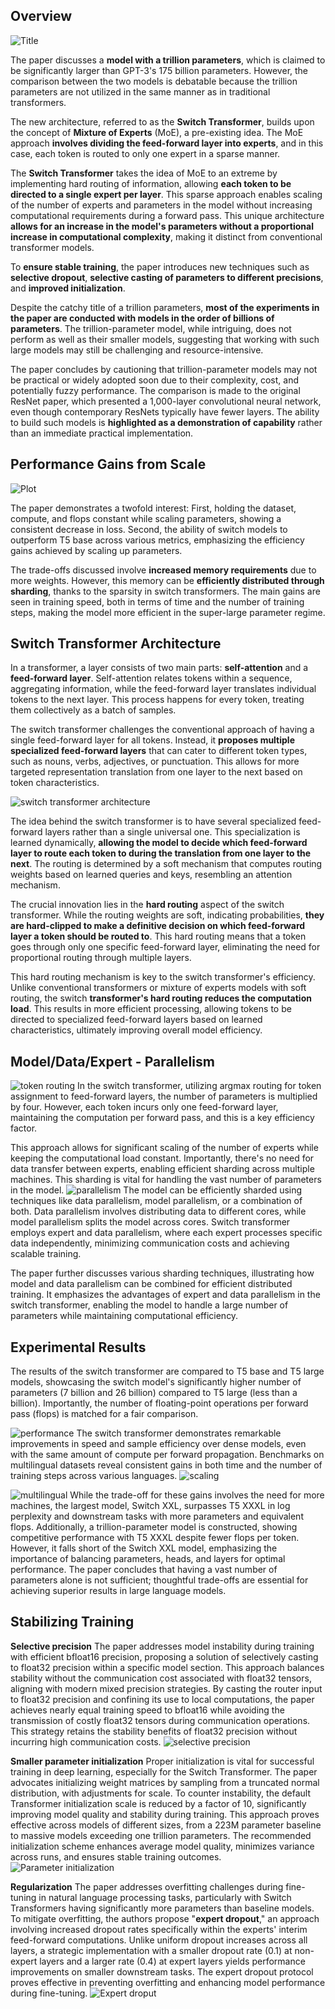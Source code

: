 ## Overview


![Title](./images/title.png)

The paper discusses a **model with a trillion parameters**, which is claimed to be significantly larger than GPT-3's 175 billion parameters. However, the comparison between the two models is debatable because the trillion parameters are not utilized in the same manner as in traditional transformers. 

The new architecture, referred to as the **Switch Transformer**, builds upon the concept of **Mixture of Experts** (MoE), a pre-existing idea. The MoE approach **involves dividing the feed-forward layer into experts**, and in this case, each token is routed to only one expert in a sparse manner.

The **Switch Transformer** takes the idea of MoE to an extreme by implementing hard routing of information, allowing **each token to be directed to a single expert per layer**. This sparse approach enables scaling of the number of experts and parameters in the model without increasing computational requirements during a forward pass. This unique architecture **allows for an increase in the model's parameters without a proportional increase in computational complexity**, making it distinct from conventional transformer models.

To **ensure stable training**, the paper introduces new techniques such as **selective dropout**, **selective casting of parameters to different precisions**, and **improved initialization**. 

Despite the catchy title of a trillion parameters, **most of the experiments in the paper are conducted with models in the order of billions of parameters**. The trillion-parameter model, while intriguing, does not perform as well as their smaller models, suggesting that working with such large models may still be challenging and resource-intensive.

The paper concludes by cautioning that trillion-parameter models may not be practical or widely adopted soon due to their complexity, cost, and potentially fuzzy performance. The comparison is made to the original ResNet paper, which presented a 1,000-layer convolutional neural network, even though contemporary ResNets typically have fewer layers. The ability to build such models is **highlighted as a demonstration of capability** rather than an immediate practical implementation.

## Performance Gains from Scale

![Plot](./images/plot.png)


The paper demonstrates a twofold interest: First, holding the dataset, compute, and flops constant while scaling parameters, showing a consistent decrease in loss. 
Second, the ability of switch models to outperform T5 base across various metrics, emphasizing the efficiency gains achieved by scaling up parameters.

The trade-offs discussed involve **increased memory requirements** due to more weights. However, this memory can be **efficiently distributed through sharding**, thanks to the sparsity in switch transformers. The main gains are seen in training speed, both in terms of time and the number of training steps, making the model more efficient in the super-large parameter regime.

## Switch Transformer Architecture

In a transformer, a layer consists of two main parts: **self-attention** and a **feed-forward layer**. Self-attention relates tokens within a sequence, aggregating information, while the feed-forward layer translates individual tokens to the next layer. This process happens for every token, treating them collectively as a batch of samples.

The switch transformer challenges the conventional approach of having a single feed-forward layer for all tokens. Instead, it **proposes multiple specialized feed-forward layers** that can cater to different token types, such as nouns, verbs, adjectives, or punctuation. This allows for more targeted representation translation from one layer to the next based on token characteristics.

![switch transformer architecture](./images/architecture.png)

The idea behind the switch transformer is to have several specialized feed-forward layers rather than a single universal one. This specialization is learned dynamically, **allowing the model to decide which feed-forward layer to route each token to during the translation from one layer to the next**. The routing is determined by a soft mechanism that computes routing weights based on learned queries and keys, resembling an attention mechanism.

The crucial innovation lies in the **hard routing** aspect of the switch transformer. While the routing weights are soft, indicating probabilities, **they are hard-clipped to make a definitive decision on which feed-forward layer a token should be routed to**. This hard routing means that a token goes through only one specific feed-forward layer, eliminating the need for proportional routing through multiple layers.

This hard routing mechanism is key to the switch transformer's efficiency. Unlike conventional transformers or mixture of experts models with soft routing, the switch **transformer's hard routing reduces the computation load**. This results in more efficient processing, allowing tokens to be directed to specialized feed-forward layers based on learned characteristics, ultimately improving overall model efficiency.
## Model/Data/Expert - Parallelism

![token routing](./images/routing.png)
In the switch transformer, utilizing argmax routing for token assignment to feed-forward layers, the number of parameters is multiplied by four. However, each token incurs only one feed-forward layer, maintaining the computation per forward pass, and this is a key efficiency factor.

This approach allows for significant scaling of the number of experts while keeping the computational load constant. Importantly, there's no need for data transfer between experts, enabling efficient sharding across multiple machines. This sharding is vital for handling the vast number of parameters in the model.
![parallelism](./images/parallelism.png)
The model can be efficiently sharded using techniques like data parallelism, model parallelism, or a combination of both. Data parallelism involves distributing data to different cores, while model parallelism splits the model across cores. Switch transformer employs expert and data parallelism, where each expert processes specific data independently, minimizing communication costs and achieving scalable training.

The paper further discusses various sharding techniques, illustrating how model and data parallelism can be combined for efficient distributed training. It emphasizes the advantages of expert and data parallelism in the switch transformer, enabling the model to handle a large number of parameters while maintaining computational efficiency.

## Experimental Results

The results of the switch transformer are compared to T5 base and T5 large models, showcasing the switch model's significantly higher number of parameters (7 billion and 26 billion) compared to T5 large (less than a billion). Importantly, the number of floating-point operations per forward pass (flops) is matched for a fair comparison.

![performance](./images/performance.png)
The switch transformer demonstrates remarkable improvements in speed and sample efficiency over dense models, even with the same amount of compute per forward propagation. Benchmarks on multilingual datasets reveal consistent gains in both time and the number of training steps across various languages.
![scaling](./images/scaling.png)

![multilingual](images/multilingual.png)
While the trade-off for these gains involves the need for more machines, the largest model, Switch XXL, surpasses T5 XXXL in log perplexity and downstream tasks with more parameters and equivalent flops. Additionally, a trillion-parameter model is constructed, showing competitive performance with T5 XXXL despite fewer flops per token. However, it falls short of the Switch XXL model, emphasizing the importance of balancing parameters, heads, and layers for optimal performance. The paper concludes that having a vast number of parameters alone is not sufficient; thoughtful trade-offs are essential for achieving superior results in large language models.

## Stabilizing Training

**Selective precision**
The paper addresses model instability during training with efficient bfloat16 precision, proposing a solution of selectively casting to float32 precision within a specific model section. This approach balances stability without the communication cost associated with float32 tensors, aligning with modern mixed precision strategies. By casting the router input to float32 precision and confining its use to local computations, the paper achieves nearly equal training speed to bfloat16 while avoiding the transmission of costly float32 tensors during communication operations. This strategy retains the stability benefits of float32 precision without incurring high communication costs.
![selective precision](./images/selective-precision.png)

**Smaller parameter initialization**
Proper initialization is vital for successful training in deep learning, especially for the Switch Transformer. The paper advocates initializing weight matrices by sampling from a truncated normal distribution, with adjustments for scale. To counter instability, the default Transformer initialization scale is reduced by a factor of 10, significantly improving model quality and stability during training. This approach proves effective across models of different sizes, from a 223M parameter baseline to massive models exceeding one trillion parameters. The recommended initialization scheme enhances average model quality, minimizes variance across runs, and ensures stable training outcomes.
![Parameter initialization](./images/param-initialization.png)

**Regularization**
The paper addresses overfitting challenges during fine-tuning in natural language processing tasks, particularly with Switch Transformers having significantly more parameters than baseline models. To mitigate overfitting, the authors propose "**expert dropout**," an approach involving increased dropout rates specifically within the experts' interim feed-forward computations. Unlike uniform dropout increases across all layers, a strategic implementation with a smaller dropout rate (0.1) at non-expert layers and a larger rate (0.4) at expert layers yields performance improvements on smaller downstream tasks. The expert dropout protocol proves effective in preventing overfitting and enhancing model performance during fine-tuning.
![Expert droput](./images/regularization.png)






